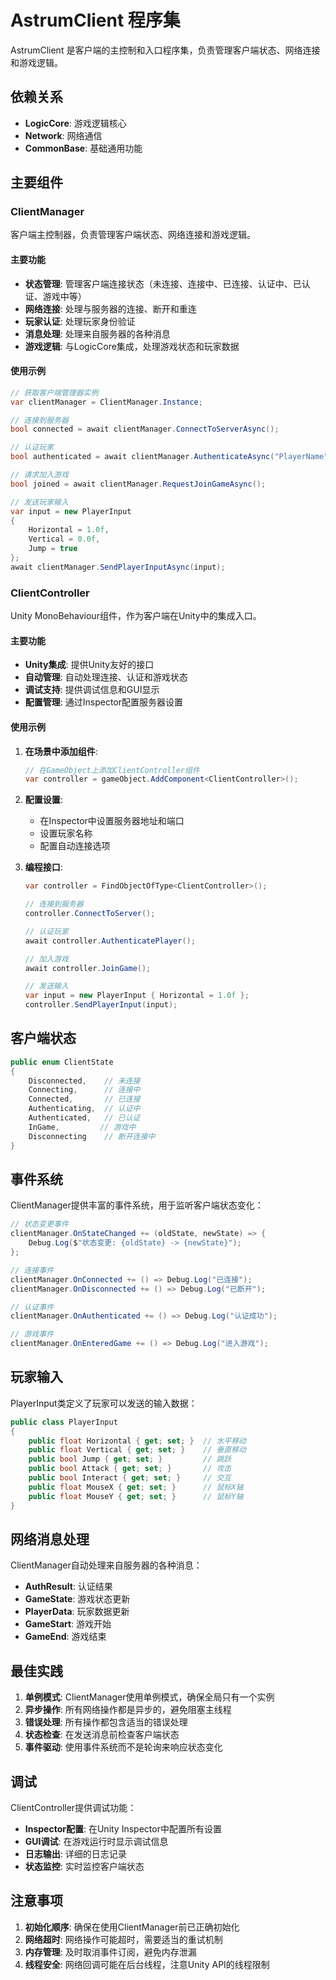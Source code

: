 # AstrumClient 程序集

AstrumClient 是客户端的主控制和入口程序集，负责管理客户端状态、网络连接和游戏逻辑。

## 依赖关系

- **LogicCore**: 游戏逻辑核心
- **Network**: 网络通信
- **CommonBase**: 基础通用功能

## 主要组件

### ClientManager

客户端主控制器，负责管理客户端状态、网络连接和游戏逻辑。

#### 主要功能

- **状态管理**: 管理客户端连接状态（未连接、连接中、已连接、认证中、已认证、游戏中等）
- **网络连接**: 处理与服务器的连接、断开和重连
- **玩家认证**: 处理玩家身份验证
- **消息处理**: 处理来自服务器的各种消息
- **游戏逻辑**: 与LogicCore集成，处理游戏状态和玩家数据

#### 使用示例

```csharp
// 获取客户端管理器实例
var clientManager = ClientManager.Instance;

// 连接到服务器
bool connected = await clientManager.ConnectToServerAsync();

// 认证玩家
bool authenticated = await clientManager.AuthenticateAsync("PlayerName");

// 请求加入游戏
bool joined = await clientManager.RequestJoinGameAsync();

// 发送玩家输入
var input = new PlayerInput
{
    Horizontal = 1.0f,
    Vertical = 0.0f,
    Jump = true
};
await clientManager.SendPlayerInputAsync(input);
```

### ClientController

Unity MonoBehaviour组件，作为客户端在Unity中的集成入口。

#### 主要功能

- **Unity集成**: 提供Unity友好的接口
- **自动管理**: 自动处理连接、认证和游戏状态
- **调试支持**: 提供调试信息和GUI显示
- **配置管理**: 通过Inspector配置服务器设置

#### 使用示例

1. **在场景中添加组件**:
   ```csharp
   // 在GameObject上添加ClientController组件
   var controller = gameObject.AddComponent<ClientController>();
   ```

2. **配置设置**:
   - 在Inspector中设置服务器地址和端口
   - 设置玩家名称
   - 配置自动连接选项

3. **编程接口**:
   ```csharp
   var controller = FindObjectOfType<ClientController>();
   
   // 连接到服务器
   controller.ConnectToServer();
   
   // 认证玩家
   await controller.AuthenticatePlayer();
   
   // 加入游戏
   await controller.JoinGame();
   
   // 发送输入
   var input = new PlayerInput { Horizontal = 1.0f };
   controller.SendPlayerInput(input);
   ```

## 客户端状态

```csharp
public enum ClientState
{
    Disconnected,    // 未连接
    Connecting,      // 连接中
    Connected,       // 已连接
    Authenticating,  // 认证中
    Authenticated,   // 已认证
    InGame,         // 游戏中
    Disconnecting    // 断开连接中
}
```

## 事件系统

ClientManager提供丰富的事件系统，用于监听客户端状态变化：

```csharp
// 状态变更事件
clientManager.OnStateChanged += (oldState, newState) => {
    Debug.Log($"状态变更: {oldState} -> {newState}");
};

// 连接事件
clientManager.OnConnected += () => Debug.Log("已连接");
clientManager.OnDisconnected += () => Debug.Log("已断开");

// 认证事件
clientManager.OnAuthenticated += () => Debug.Log("认证成功");

// 游戏事件
clientManager.OnEnteredGame += () => Debug.Log("进入游戏");
```

## 玩家输入

PlayerInput类定义了玩家可以发送的输入数据：

```csharp
public class PlayerInput
{
    public float Horizontal { get; set; }  // 水平移动
    public float Vertical { get; set; }    // 垂直移动
    public bool Jump { get; set; }         // 跳跃
    public bool Attack { get; set; }       // 攻击
    public bool Interact { get; set; }     // 交互
    public float MouseX { get; set; }      // 鼠标X轴
    public float MouseY { get; set; }      // 鼠标Y轴
}
```

## 网络消息处理

ClientManager自动处理来自服务器的各种消息：

- **AuthResult**: 认证结果
- **GameState**: 游戏状态更新
- **PlayerData**: 玩家数据更新
- **GameStart**: 游戏开始
- **GameEnd**: 游戏结束

## 最佳实践

1. **单例模式**: ClientManager使用单例模式，确保全局只有一个实例
2. **异步操作**: 所有网络操作都是异步的，避免阻塞主线程
3. **错误处理**: 所有操作都包含适当的错误处理
4. **状态检查**: 在发送消息前检查客户端状态
5. **事件驱动**: 使用事件系统而不是轮询来响应状态变化

## 调试

ClientController提供调试功能：

- **Inspector配置**: 在Unity Inspector中配置所有设置
- **GUI调试**: 在游戏运行时显示调试信息
- **日志输出**: 详细的日志记录
- **状态监控**: 实时监控客户端状态

## 注意事项

1. **初始化顺序**: 确保在使用ClientManager前已正确初始化
2. **网络超时**: 网络操作可能超时，需要适当的重试机制
3. **内存管理**: 及时取消事件订阅，避免内存泄漏
4. **线程安全**: 网络回调可能在后台线程，注意Unity API的线程限制 